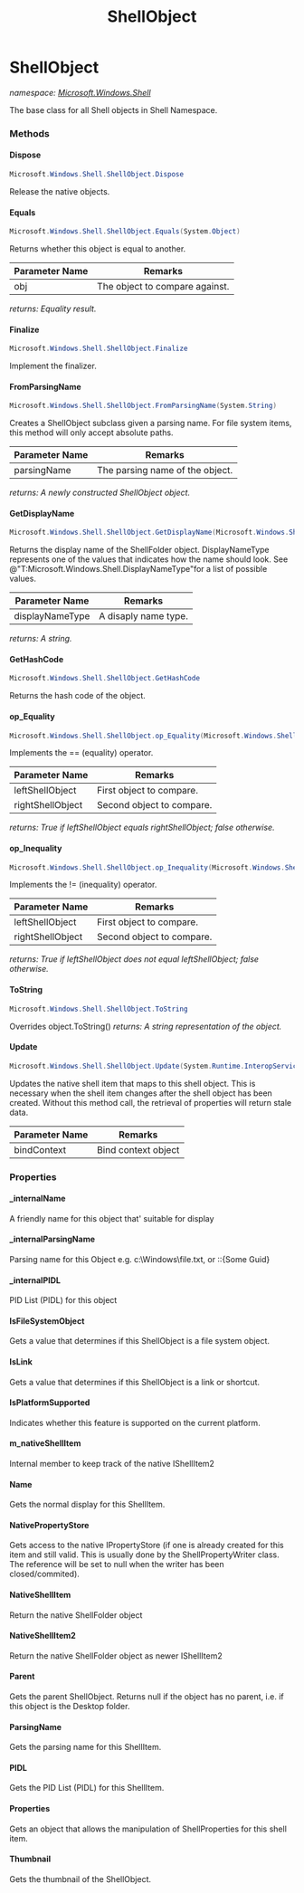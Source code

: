 ﻿---
title: ShellObject
---

# ShellObject
_namespace: [Microsoft.Windows.Shell](N-Microsoft.Windows.Shell.html)_

The base class for all Shell objects in Shell Namespace.

### Methods

#### Dispose
```csharp
Microsoft.Windows.Shell.ShellObject.Dispose
```
Release the native objects.

#### Equals
```csharp
Microsoft.Windows.Shell.ShellObject.Equals(System.Object)
```
Returns whether this object is equal to another.

|Parameter Name|Remarks|
|--------------|-------|
|obj|The object to compare against.|

_returns: Equality result._

#### Finalize
```csharp
Microsoft.Windows.Shell.ShellObject.Finalize
```
Implement the finalizer.

#### FromParsingName
```csharp
Microsoft.Windows.Shell.ShellObject.FromParsingName(System.String)
```
Creates a ShellObject subclass given a parsing name.
 For file system items, this method will only accept absolute paths.

|Parameter Name|Remarks|
|--------------|-------|
|parsingName|The parsing name of the object.|

_returns: A newly constructed ShellObject object._

#### GetDisplayName
```csharp
Microsoft.Windows.Shell.ShellObject.GetDisplayName(Microsoft.Windows.Shell.DisplayNameType)
```
Returns the display name of the ShellFolder object. DisplayNameType represents one of the 
 values that indicates how the name should look. 
 See @"T:Microsoft.Windows.Shell.DisplayNameType"for a list of possible values.

|Parameter Name|Remarks|
|--------------|-------|
|displayNameType|A disaply name type.|

_returns: A string._

#### GetHashCode
```csharp
Microsoft.Windows.Shell.ShellObject.GetHashCode
```
Returns the hash code of the object.

#### op_Equality
```csharp
Microsoft.Windows.Shell.ShellObject.op_Equality(Microsoft.Windows.Shell.ShellObject,Microsoft.Windows.Shell.ShellObject)
```
Implements the == (equality) operator.

|Parameter Name|Remarks|
|--------------|-------|
|leftShellObject|First object to compare.|
|rightShellObject|Second object to compare.|

_returns: True if leftShellObject equals rightShellObject; false otherwise._

#### op_Inequality
```csharp
Microsoft.Windows.Shell.ShellObject.op_Inequality(Microsoft.Windows.Shell.ShellObject,Microsoft.Windows.Shell.ShellObject)
```
Implements the != (inequality) operator.

|Parameter Name|Remarks|
|--------------|-------|
|leftShellObject|First object to compare.|
|rightShellObject|Second object to compare.|

_returns: True if leftShellObject does not equal leftShellObject; false otherwise._

#### ToString
```csharp
Microsoft.Windows.Shell.ShellObject.ToString
```
Overrides object.ToString()
_returns: A string representation of the object._

#### Update
```csharp
Microsoft.Windows.Shell.ShellObject.Update(System.Runtime.InteropServices.ComTypes.IBindCtx)
```
Updates the native shell item that maps to this shell object. This is necessary when the shell item 
 changes after the shell object has been created. Without this method call, the retrieval of properties will
 return stale data.

|Parameter Name|Remarks|
|--------------|-------|
|bindContext|Bind context object|




### Properties

#### _internalName
A friendly name for this object that' suitable for display
#### _internalParsingName
Parsing name for this Object e.g. c:\Windows\file.txt,
 or ::{Some Guid}
#### _internalPIDL
PID List (PIDL) for this object
#### IsFileSystemObject
Gets a value that determines if this ShellObject is a file system object.
#### IsLink
Gets a value that determines if this ShellObject is a link or shortcut.
#### IsPlatformSupported
Indicates whether this feature is supported on the current platform.
#### m_nativeShellItem
Internal member to keep track of the native IShellItem2
#### Name
Gets the normal display for this ShellItem.
#### NativePropertyStore
Gets access to the native IPropertyStore (if one is already
 created for this item and still valid. This is usually done by the
 ShellPropertyWriter class. The reference will be set to null
 when the writer has been closed/commited).
#### NativeShellItem
Return the native ShellFolder object
#### NativeShellItem2
Return the native ShellFolder object as newer IShellItem2
#### Parent
Gets the parent ShellObject.
 Returns null if the object has no parent, i.e. if this object is the Desktop folder.
#### ParsingName
Gets the parsing name for this ShellItem.
#### PIDL
Gets the PID List (PIDL) for this ShellItem.
#### Properties
Gets an object that allows the manipulation of ShellProperties for this shell item.
#### Thumbnail
Gets the thumbnail of the ShellObject.

